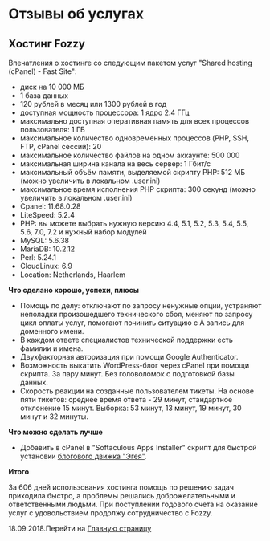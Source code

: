 # Отзывы об услугах

## Хостинг Fozzy

Впечатления о хостинге со следующим пакетом услуг "Shared hosting (cPanel) - Fast Site":

- диск на 10 000 МБ
- 1 база данных
- 120 рублей в месяц или 1300 рублей в год
- доступная мощность процессора: 1 ядро 2.4 ГГц
- максимально доступная оперативная память для всех процессов пользователя: 1 ГБ
- максимальное количество одновременных процессов (PHP, SSH, FTP, cPanel сессий): 20
- максимальное количество файлов на одном аккаунте: 500 000
- максимальная ширина канала на весь сервер: 1 Гбит/с
- максимальный объём памяти, выделяемой скрипту PHP: 512 МБ (можно увеличить в локальном .user.ini)
- максимальное время исполнения PHP скрипта: 300 секунд (можно увеличить в локальном .user.ini)
- Cpanel: 11.68.0.28
- LiteSpeed: 5.2.4
- PHP: вы можете выбрать нужную версию 4.4, 5.1, 5.2, 5.3, 5.4, 5.5, 5.6, 7.0, 7.2 и нужный набор модулей
- MySQL: 5.6.38
- MariaDB: 10.2.12
- Perl: 5.24.1
- CloudLinux: 6.9
- Location: Netherlands, Haarlem

**Что сделано хорошо, успехи, плюсы**

- Помощь по делу: отключают по запросу ненужные опции, устраняют неполадки произошедшего технического сбоя, меняют по запросу цикл оплаты услуг, помогают починить ситуацию с А запись для доменного имени.
- В каждом ответе специалистов технической поддержки есть фамилии и имена.
- Двухфакторная авторизация при помощи Google Authenticator.
- Возможность выкатить WordPress-блог через cPanel при помощи скрипта. За пару минут. Без головоломок с подготовкой базы данных.
- Скорость реакции на созданные пользователем тикеты. На основе пяти тикетов: среднее время ответа - 29 минут, стандартное отклонение 15 минут. Выборка: 53 минут, 13 минут, 19 минут, 30 минут и 32 минуты.

**Что можно сделать лучше**

- Добавить в cPanel в "Softaculous Apps Installer" скрипт для быстрой установки [блогового движка "Эгея"](https://blogengine.ru/).

**Итого**

За 606 дней использования хостинга помощь по решению задач приходила быстро, а проблемы решались доброжелательными и ответственными людьми. При поступлении годового счета на оказание услуг с удовольствием продолжу сотрудничество с Fozzy.

18.09.2018.Перейти на [Главную страницу](./)